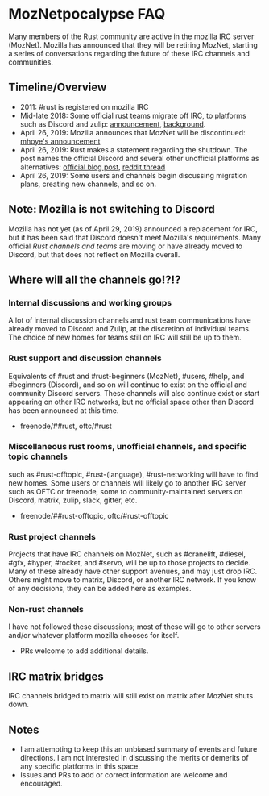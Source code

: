 # MozNetpocalypse FAQ

Many members of the Rust community are active in the mozilla IRC server
(MozNet). Mozilla has announced that they will be retiring MozNet, starting a
series of conversations regarding the future of these IRC channels and
communities.

## Timeline/Overview

* 2011: #rust is registered on mozilla IRC
* Mid-late 2018: Some official rust teams migrate off IRC, to platforms such as
  Discord and zulip:
  [announcement](https://internals.rust-lang.org/t/exploring-new-communication-channels/7859),
  [background](https://yakshav.es/from-the-rider-down/).
* April 26, 2019: Mozilla announces that MozNet will be discontinued: [mhoye's
  announcement](http://exple.tive.org/blarg/2019/04/26/synchronous-text/)
* April 26, 2019: Rust makes a statement regarding the shutdown. The post names
  the official Discord and several other unofficial platforms as alternatives:
  [official blog
  post](https://blog.rust-lang.org/2019/04/26/Mozilla-IRC-Sunset-and-the-Rust-Channel.html),
  [reddit
  thread](https://www.reddit.com/r/rust/comments/bhrm7g/mozilla_irc_sunset_and_the_rust_channel/)
* April 26, 2019: Some users and channels begin discussing migration plans,
  creating new channels, and so on.

## Note: Mozilla is not switching to Discord

Mozilla has not yet (as of April 29, 2019) announced a replacement for IRC, but
it has been said that Discord doesn't meet Mozilla's requirements.  Many
official *Rust channels and teams* are moving or have already moved to Discord,
but that does not reflect on Mozilla overall.

## Where will all the channels go!?!?

### Internal discussions and working groups

A lot of internal discussion channels and rust team communications have already
moved to Discord and Zulip, at the discretion of individual teams. The choice
of new homes for teams still on IRC will still be up to them.

### Rust support and discussion channels

Equivalents of #rust and #rust-beginners (MozNet), #users, #help, and
#beginners (Discord), and so on will continue to exist on the official and
community Discord servers. These channels will also continue exist or start
appearing on other IRC networks, but no official space other than Discord has
been announced at this time.

* freenode/##rust, oftc/#rust

### Miscellaneous rust rooms, unofficial channels, and specific topic channels
such as #rust-offtopic, #rust-(language), #rust-networking will have to find
new homes. Some users or channels will likely go to another IRC server such as
OFTC or freenode, some to community-maintained servers on Discord, matrix,
zulip, slack, gitter, etc.

* freenode/##rust-offtopic, oftc/#rust-offtopic

### Rust project channels

Projects that have IRC channels on MozNet, such as #cranelift, #diesel, #gfx,
#hyper, #rocket, and #servo, will be up to those projects to decide. Many of
these already have other support avenues, and may just drop IRC. Others might
move to matrix, Discord, or another IRC network. If you know of any decisions,
they can be added here as examples.

### Non-rust channels

I have not followed these discussions; most of these will go to other servers
and/or whatever platform mozilla chooses for itself.

* PRs welcome to add additional details.

## IRC matrix bridges

IRC channels bridged to matrix will still exist on matrix after MozNet shuts
down.

## Notes

* I am attempting to keep this an unbiased summary of events and future
  directions. I am not interested in discussing the merits or demerits of any
  specific platforms in this space.
* Issues and PRs to add or correct information are welcome and encouraged.
